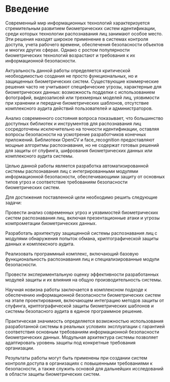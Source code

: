 # Введение

Современный мир информационных технологий характеризуется стремительным развитием биометрических систем идентификации, среди которых технологии распознавания лиц занимают особое место. Эти решения находят широкое применение в системах контроля доступа, учета рабочего времени, обеспечения безопасности объектов и многих других сферах. Однако с ростом популярности биометрических технологий возрастают и требования к их информационной безопасности.

Актуальность данной работы определяется критической необходимостью создания не просто функциональных, но и защищенных биометрических систем. Существующие коммерческие решения часто не учитывают специфические угрозы, характерные для биометрических данных: возможность подделки с использованием фотографий, видеозаписей или трехмерных моделей лиц, уязвимости при хранении и передаче биометрических шаблонов, отсутствие комплексного аудита действий пользователей и администраторов.

Анализ современного состояния вопроса показывает, что большинство доступных библиотек и инструментов для распознавания лиц сосредоточены исключительно на точности идентификации, оставляя вопросы безопасности на усмотрение разработчиков конечных приложений. Библиотеки OpenCV и face_recognition предоставляют мощные алгоритмы распознавания, но не содержат готовых решений для защиты от спуфинга, шифрования биометрических данных или комплексного аудита системы.

Целью данной работы является разработка автоматизированной системы распознавания лиц с интегрированными модулями информационной безопасности, обеспечивающими защиту от основных типов угроз и соответствие требованиям безопасности биометрических систем.

Для достижения поставленной цели необходимо решить следующие задачи:

Провести анализ современных угроз и уязвимостей биометрических систем распознавания лиц, включая презентационные атаки и угрозы компрометации биометрических данных.

Разработать архитектуру защищенной системы распознавания лиц с модулями обнаружения попыток обмана, криптографической защиты данных и комплексного аудита.

Реализовать программный комплекс, включающий базовую функциональность распознавания лиц и специализированные модули безопасности.

Провести экспериментальную оценку эффективности разработанных модулей защиты и их влияния на общую производительность системы.

Научная новизна работы заключается в комплексном подходе к обеспечению информационной безопасности биометрических систем на этапе проектирования, включающем интеграцию методов защиты от спуфинга, криптографической защиты биометрических шаблонов и системы безопасного аудита в единое программное решение.

Практическая значимость определяется возможностью использования разработанной системы в реальных условиях эксплуатации с гарантией соответствия основным требованиям информационной безопасности биометрических данных. Модульная архитектура системы позволяет адаптировать уровень защиты под конкретные требования организации.

Результаты работы могут быть применены при создании систем контроля доступа в организациях с повышенными требованиями к безопасности, а также служить основой для дальнейших исследований в области защиты биометрических систем.
